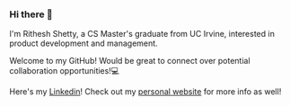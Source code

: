 ### Hi there 👋

I'm Rithesh Shetty, a CS Master's graduate from UC Irvine, interested in product development and management.

Welcome to my GitHub! Would be great to connect over potential collaboration opportunities!💻

Here's my [Linkedin](https://www.linkedin.com/in/ritheshetty/)!
Check out my [personal website](https://bit.ly/ritheshetty) for more info as well!
<!--
**ritheshetty/ritheshetty** is a ✨ _special_ ✨ repository because its `README.md` (this file) appears on your GitHub profile.

Here are some ideas to get you started:

- 🔭 I’m currently working on ...
- 🌱 I’m currently learning ...
- 👯 I’m looking to collaborate on ...
- 🤔 I’m looking for help with ...
- 💬 Ask me about ...
- 📫 How to reach me: ...
- 😄 Pronouns: ...
- ⚡ Fun fact: ...
-->
